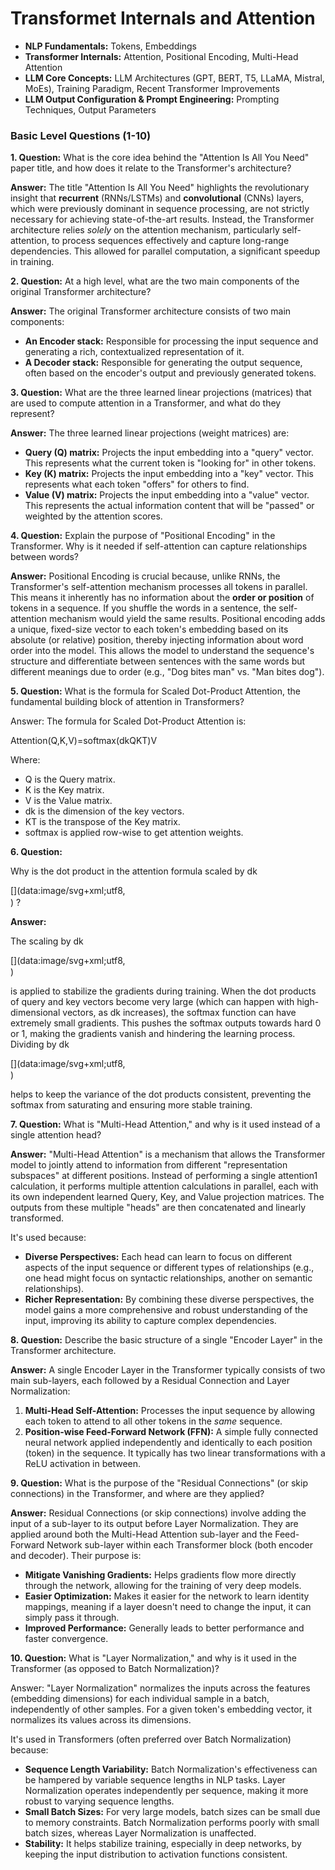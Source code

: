 # Transformet Internals and Attention
- **NLP Fundamentals:** Tokens, Embeddings
- **Transformer Internals:** Attention, Positional Encoding, Multi-Head Attention
- **LLM Core Concepts:** LLM Architectures (GPT, BERT, T5, LLaMA, Mistral, MoEs), Training Paradigm, Recent Transformer Improvements
- **LLM Output Configuration & Prompt Engineering:** Prompting Techniques, Output Parameters


### **Basic Level Questions (1-10)**

**1. Question:** What is the core idea behind the "Attention Is All You Need" paper title, and how does it relate to the Transformer's architecture?

**Answer:** The title "Attention Is All You Need" highlights the revolutionary insight that **recurrent** (RNNs/LSTMs) and **convolutional** (CNNs) layers, which were previously dominant in sequence processing, are not strictly necessary for achieving state-of-the-art results. Instead, the Transformer architecture relies *solely* on the attention mechanism, particularly self-attention, to process sequences effectively and capture long-range dependencies. This allowed for parallel computation, a significant speedup in training.

**2. Question:** At a high level, what are the two main components of the original Transformer architecture?

**Answer:** The original Transformer architecture consists of two main components:

- **An Encoder stack:** Responsible for processing the input sequence and generating a rich, contextualized representation of it.
- **A Decoder stack:** Responsible for generating the output sequence, often based on the encoder's output and previously generated tokens.

**3. Question:** What are the three learned linear projections (matrices) that are used to compute attention in a Transformer, and what do they represent?

**Answer:** The three learned linear projections (weight matrices) are:

- **Query (Q) matrix:** Projects the input embedding into a "query" vector. This represents what the current token is "looking for" in other tokens.
- **Key (K) matrix:** Projects the input embedding into a "key" vector. This represents what each token "offers" for others to find.
- **Value (V) matrix:** Projects the input embedding into a "value" vector. This represents the actual information content that will be "passed" or weighted by the attention scores.

**4. Question:** Explain the purpose of "Positional Encoding" in the Transformer. Why is it needed if self-attention can capture relationships between words?

**Answer:** Positional Encoding is crucial because, unlike RNNs, the Transformer's self-attention mechanism processes all tokens in parallel. This means it inherently has no information about the **order or position** of tokens in a sequence. If you shuffle the words in a sentence, the self-attention mechanism would yield the same results. Positional encoding adds a unique, fixed-size vector to each token's embedding based on its absolute (or relative) position, thereby injecting information about word order into the model. This allows the model to understand the sequence's structure and differentiate between sentences with the same words but different meanings due to order (e.g., "Dog bites man" vs. "Man bites dog").

**5. Question:** What is the formula for Scaled Dot-Product Attention, the fundamental building block of attention in Transformers?

Answer: The formula for Scaled Dot-Product Attention is:

Attention(Q,K,V)=softmax(dkQKT)V

Where:

- Q is the Query matrix.
- K is the Key matrix.
- V is the Value matrix.
- dk is the dimension of the key vectors.
- KT is the transpose of the Key matrix.
- softmax is applied row-wise to get attention weights.

**6. Question:**

Why is the dot product in the attention formula scaled by dk

[](data:image/svg+xml;utf8,<svg xmlns="http://www.w3.org/2000/svg" width="400em" height="1.08em" viewBox="0 0 400000 1080" preserveAspectRatio="xMinYMin slice"><path d="M95,702%0Ac-2.7,0,-7.17,-2.7,-13.5,-8c-5.8,-5.3,-9.5,-10,-9.5,-14%0Ac0,-2,0.3,-3.3,1,-4c1.3,-2.7,23.83,-20.7,67.5,-54%0Ac44.2,-33.3,65.8,-50.3,66.5,-51c1.3,-1.3,3,-2,5,-2c4.7,0,8.7,3.3,12,10%0As173,378,173,378c0.7,0,35.3,-71,104,-213c68.7,-142,137.5,-285,206.5,-429%0Ac69,-144,104.5,-217.7,106.5,-221%0Al0 -0%0Ac5.3,-9.3,12,-14,20,-14%0AH400000v40H845.2724%0As-225.272,467,-225.272,467s-235,486,-235,486c-2.7,4.7,-9,7,-19,7%0Ac-6,0,-10,-1,-12,-3s-194,-422,-194,-422s-65,47,-65,47z%0AM834 80h400000v40h-400000z"></path></svg>) ?

**Answer:**

The scaling by dk

[](data:image/svg+xml;utf8,<svg xmlns="http://www.w3.org/2000/svg" width="400em" height="1.08em" viewBox="0 0 400000 1080" preserveAspectRatio="xMinYMin slice"><path d="M95,702%0Ac-2.7,0,-7.17,-2.7,-13.5,-8c-5.8,-5.3,-9.5,-10,-9.5,-14%0Ac0,-2,0.3,-3.3,1,-4c1.3,-2.7,23.83,-20.7,67.5,-54%0Ac44.2,-33.3,65.8,-50.3,66.5,-51c1.3,-1.3,3,-2,5,-2c4.7,0,8.7,3.3,12,10%0As173,378,173,378c0.7,0,35.3,-71,104,-213c68.7,-142,137.5,-285,206.5,-429%0Ac69,-144,104.5,-217.7,106.5,-221%0Al0 -0%0Ac5.3,-9.3,12,-14,20,-14%0AH400000v40H845.2724%0As-225.272,467,-225.272,467s-235,486,-235,486c-2.7,4.7,-9,7,-19,7%0Ac-6,0,-10,-1,-12,-3s-194,-422,-194,-422s-65,47,-65,47z%0AM834 80h400000v40h-400000z"></path></svg>)

 is applied to stabilize the gradients during training. When the dot products of query and key vectors become very large (which can happen with high-dimensional vectors, as dk increases), the softmax function can have extremely small gradients. This pushes the softmax outputs towards hard 0 or 1, making the gradients vanish and hindering the learning process. Dividing by dk

[](data:image/svg+xml;utf8,<svg xmlns="http://www.w3.org/2000/svg" width="400em" height="1.08em" viewBox="0 0 400000 1080" preserveAspectRatio="xMinYMin slice"><path d="M95,702%0Ac-2.7,0,-7.17,-2.7,-13.5,-8c-5.8,-5.3,-9.5,-10,-9.5,-14%0Ac0,-2,0.3,-3.3,1,-4c1.3,-2.7,23.83,-20.7,67.5,-54%0Ac44.2,-33.3,65.8,-50.3,66.5,-51c1.3,-1.3,3,-2,5,-2c4.7,0,8.7,3.3,12,10%0As173,378,173,378c0.7,0,35.3,-71,104,-213c68.7,-142,137.5,-285,206.5,-429%0Ac69,-144,104.5,-217.7,106.5,-221%0Al0 -0%0Ac5.3,-9.3,12,-14,20,-14%0AH400000v40H845.2724%0As-225.272,467,-225.272,467s-235,486,-235,486c-2.7,4.7,-9,7,-19,7%0Ac-6,0,-10,-1,-12,-3s-194,-422,-194,-422s-65,47,-65,47z%0AM834 80h400000v40h-400000z"></path></svg>)

 helps to keep the variance of the dot products consistent, preventing the softmax from saturating and ensuring more stable training.

**7. Question:** What is "Multi-Head Attention," and why is it used instead of a single attention head?

**Answer:** "Multi-Head Attention" is a mechanism that allows the Transformer model to jointly attend to information from different "representation subspaces" at different positions. Instead of performing a single attention1 calculation, it performs multiple attention calculations in parallel, each with its own independent learned Query, Key, and Value projection matrices. The outputs from these multiple "heads" are then concatenated and linearly transformed.

It's used because:

- **Diverse Perspectives:** Each head can learn to focus on different aspects of the input sequence or different types of relationships (e.g., one head might focus on syntactic relationships, another on semantic relationships).
- **Richer Representation:** By combining these diverse perspectives, the model gains a more comprehensive and robust understanding of the input, improving its ability to capture complex dependencies.

**8. Question:** Describe the basic structure of a single "Encoder Layer" in the Transformer architecture.

**Answer:** A single Encoder Layer in the Transformer typically consists of two main sub-layers, each followed by a Residual Connection and Layer Normalization:

1. **Multi-Head Self-Attention:** Processes the input sequence by allowing each token to attend to all other tokens in the *same* sequence.
2. **Position-wise Feed-Forward Network (FFN):** A simple fully connected neural network applied independently and identically to each position (token) in the sequence. It typically has two linear transformations with a ReLU activation in between.

**9. Question:** What is the purpose of the "Residual Connections" (or skip connections) in the Transformer, and where are they applied?

**Answer:** Residual Connections (or skip connections) involve adding the input of a sub-layer to its output before Layer Normalization. They are applied around both the Multi-Head Attention sub-layer and the Feed-Forward Network sub-layer within each Transformer block (both encoder and decoder). Their purpose is:

- **Mitigate Vanishing Gradients:** Helps gradients flow more directly through the network, allowing for the training of very deep models.
- **Easier Optimization:** Makes it easier for the network to learn identity mappings, meaning if a layer doesn't need to change the input, it can simply pass it through.
- **Improved Performance:** Generally leads to better performance and faster convergence.

**10. Question:** What is "Layer Normalization," and why is it used in the Transformer (as opposed to Batch Normalization)?

Answer: "Layer Normalization" normalizes the inputs across the features (embedding dimensions) for each individual sample in a batch, independently of other samples. For a given token's embedding vector, it normalizes its values across its dimensions.

It's used in Transformers (often preferred over Batch Normalization) because:

- **Sequence Length Variability:** Batch Normalization's effectiveness can be hampered by variable sequence lengths in NLP tasks. Layer Normalization operates independently per sequence, making it more robust to varying sequence lengths.
- **Small Batch Sizes:** For very large models, batch sizes can be small due to memory constraints. Batch Normalization performs poorly with small batch sizes, whereas Layer Normalization is unaffected.
- **Stability:** It helps stabilize training, especially in deep networks, by keeping the input distribution to activation functions consistent.
